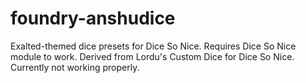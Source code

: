 # foundry-anshudice
Exalted-themed dice presets for Dice So Nice. Requires Dice So Nice module to work.
Derived from Lordu's Custom Dice for Dice So Nice. Currently not working properly.
